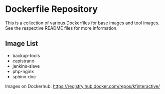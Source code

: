 # Dockerfile Repository

This is a collection of various Dockerfiles for base images and tool images. See the respective README files for more information.

## Image List

 * backup-tools
 * capistrano
 * jenkins-slave
 * php-nginx
 * sphinx-doc


Images on Dockerhub: https://registry.hub.docker.com/repos/kfinteractive/

